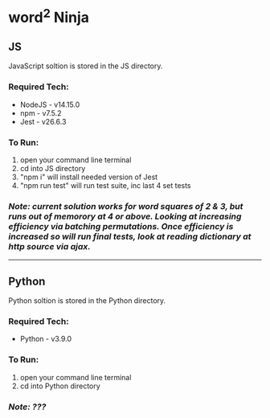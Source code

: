 # __word<sup>2</sup> Ninja__

## __JS__
JavaScript soltion is stored in the JS directory.

### __Required Tech__:
* NodeJS - v14.15.0
* npm - v7.5.2
* Jest - v26.6.3

### __To Run__:
1. open your command line terminal
2. cd into JS directory
3. "npm i" will install needed version of Jest
4. "npm run test" will run test suite, inc last 4 set tests

### ___Note__: current solution works for word squares of 2 & 3, but runs out of memorory at 4 or above. Looking at increasing efficiency via batching permutations. Once efficiency is increased so will run final tests, look at reading dictionary at http source via ajax._

---

## __Python__
Python soltion is stored in the Python directory.

### __Required Tech__:
* Python - v3.9.0

### __To Run__:
1. open your command line terminal
2. cd into Python directory

### ___Note__: ???_